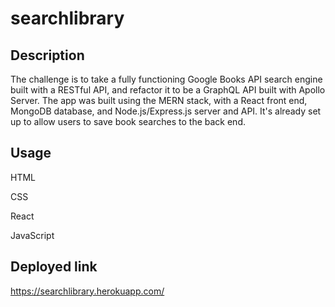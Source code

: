 # searchlibrary

## Description 

The challenge is to take a fully functioning Google Books API search engine built with a RESTful API, and refactor it to be a GraphQL API built with Apollo Server. The app was built using the MERN stack, with a React front end, MongoDB database, and Node.js/Express.js server and API. It's already set up to allow users to save book searches to the back end.

## Usage 

HTML

CSS

React

JavaScript

## Deployed link 

https://searchlibrary.herokuapp.com/

